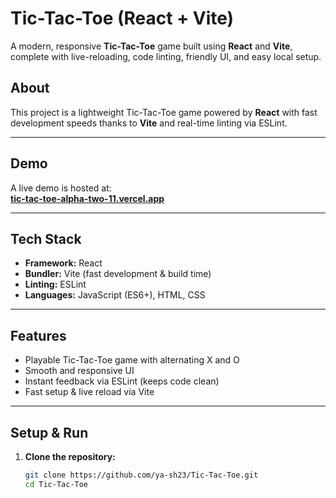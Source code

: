 # Tic-Tac-Toe (React + Vite)

A modern, responsive **Tic-Tac-Toe** game built using **React** and **Vite**, complete with live-reloading, code linting, friendly UI, and easy local setup.


## About

This project is a lightweight Tic-Tac-Toe game powered by **React** with fast development speeds thanks to **Vite** and real-time linting via ESLint.

---

## Demo

A live demo is hosted at:  
**[tic-tac-toe-alpha-two-11.vercel.app](https://tic-tac-toe-alpha-two-11.vercel.app/)** 

---

## Tech Stack

- **Framework:** React  
- **Bundler:** Vite (fast development & build time)  
- **Linting:** ESLint  
- **Languages:** JavaScript (ES6+), HTML, CSS

---

## Features

- Playable Tic-Tac-Toe game with alternating X and O  
- Smooth and responsive UI  
- Instant feedback via ESLint (keeps code clean)  
- Fast setup & live reload via Vite

---

## Setup & Run

1. **Clone the repository:**
   ```bash
   git clone https://github.com/ya-sh23/Tic-Tac-Toe.git
   cd Tic-Tac-Toe
